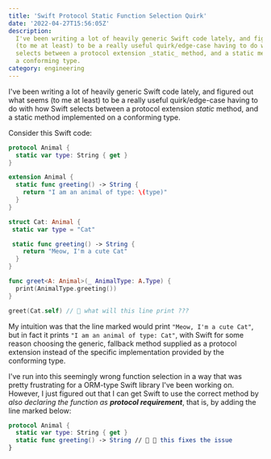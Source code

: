 ```yaml
---
title: 'Swift Protocol Static Function Selection Quirk'
date: '2022-04-27T15:56:05Z'
description:
  I've been writing a lot of heavily generic Swift code lately, and figured out what seems
  (to me at least) to be a really useful quirk/edge-case having to do with how Swift
  selects between a protocol extension _static_ method, and a static method implemented on
  a conforming type.
category: engineering
---
```


I've been writing a lot of heavily generic Swift code lately, and figured out what seems
(to me at least) to be a really useful quirk/edge-case having to do with how Swift selects
between a protocol extension _static_ method, and a static method implemented on a
conforming type.

Consider this Swift code:

```swift
protocol Animal {
  static var type: String { get }
}

extension Animal {
  static func greeting() -> String {
    return "I am an animal of type: \(type)"
  }
}

struct Cat: Animal {
 static var type = "Cat"

 static func greeting() -> String {
    return "Meow, I'm a cute Cat"
  }
}

func greet<A: Animal>(_ AnimalType: A.Type) {
  print(AnimalType.greeting())
}

greet(Cat.self) // 🧐 what will this line print ???
```

My intuition was that the line marked would print `"Meow, I'm a cute Cat"`, but in fact it
prints `"I am an animal of type: Cat"`, with Swift for some reason choosing the generic,
fallback method supplied as a protocol extension instead of the specific implementation
provided by the conforming type.

I've run into this seemingly wrong function selection in a way that was pretty frustrating
for a ORM-type Swift library I've been working on. However, I just figured out that I can
get Swift to use the correct method by _also declaring the function as **protocol
requirement**_, that is, by adding the line marked below:

```swift
protocol Animal {
  static var type: String { get }
  static func greeting() -> String // 👋 🎉 this fixes the issue
}
```
